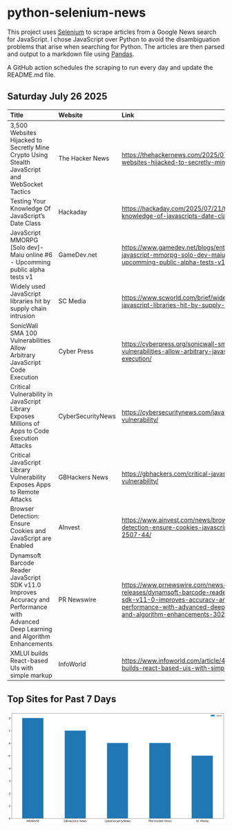 # python-selenium-news

This project uses [Selenium](https://www.seleniumhq.org/) to scrape articles from a Google News search for JavaScript.
I chose JavaScript over Python to avoid the disambiguation problems that arise when searching for Python.
The articles are then parsed and output to a markdown file using [Pandas](https://pandas.pydata.org/).

A GitHub action schedules the scraping to run every day and update the README.md file.

## Saturday July 26 2025


| Title                                                                                                                                  | Website           | Link                                                                                                                                                                                           |
|:---------------------------------------------------------------------------------------------------------------------------------------|:------------------|:-----------------------------------------------------------------------------------------------------------------------------------------------------------------------------------------------|
| 3,500 Websites Hijacked to Secretly Mine Crypto Using Stealth JavaScript and WebSocket Tactics                                         | The Hacker News   | https://thehackernews.com/2025/07/3500-websites-hijacked-to-secretly-mine.html                                                                                                                 |
| Testing Your Knowledge Of JavaScript’s Date Class                                                                                      | Hackaday          | https://hackaday.com/2025/07/21/testing-your-knowledge-of-javascripts-date-class/                                                                                                              |
| JavaScript MMORPG [Solo dev]- Maiu online #6 - Upcomming public alpha tests v1                                                         | GameDev.net       | https://www.gamedev.net/blogs/entry/2296011-javascript-mmorpg-solo-dev-maiu-online-6-upcomming-public-alpha-tests-v1/                                                                          |
| Widely used JavaScript libraries hit by supply chain intrusion                                                                         | SC Media          | https://www.scworld.com/brief/widely-used-javascript-libraries-hit-by-supply-chain-intrusion                                                                                                   |
| SonicWall SMA 100 Vulnerabilities Allow Arbitrary JavaScript Code Execution                                                            | Cyber Press       | https://cyberpress.org/sonicwall-sma-100-vulnerabilities-allow-arbitrary-javascript-code-execution/                                                                                            |
| Critical Vulnerability in JavaScript Library Exposes Millions of Apps to Code Execution Attacks                                        | CyberSecurityNews | https://cybersecuritynews.com/javascript-library-vulnerability/                                                                                                                                |
| Critical JavaScript Library Vulnerability Exposes Apps to Remote Attacks                                                               | GBHackers News    | https://gbhackers.com/critical-javascript-library-vulnerability/                                                                                                                               |
| Browser Detection: Ensure Cookies and JavaScript are Enabled                                                                           | AInvest           | https://www.ainvest.com/news/browser-detection-ensure-cookies-javascript-enabled-2507-44/                                                                                                      |
| Dynamsoft Barcode Reader JavaScript SDK v11.0 Improves Accuracy and Performance with Advanced Deep Learning and Algorithm Enhancements | PR Newswire       | https://www.prnewswire.com/news-releases/dynamsoft-barcode-reader-javascript-sdk-v11-0-improves-accuracy-and-performance-with-advanced-deep-learning-and-algorithm-enhancements-302511445.html |
| XMLUI builds React-based UIs with simple markup                                                                                        | InfoWorld         | https://www.infoworld.com/article/4026889/xmlui-builds-react-based-uis-with-simple-markup.html                                                                                                 |
## Top Sites for Past 7 Days

![Graph of Top Sites](https://raw.githubusercontent.com/dan-mba/python-selenium-news/main/last-week.png)
